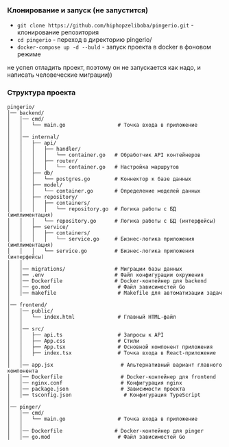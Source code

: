 ### Клонирование и запуск (не запустится)
- `git clone https://github.com/hiphopzeliboba/pingerio.git` - клонирование репозитория
- `cd pingerio` - переход в директорию pingerio/
- `docker-compose up -d --buld` - запуск проекта в docker в фоновом режиме

не успел отладить проект, поэтому он не запускается как надо, и написать человеческие миграции))

### Структура проекта
```
pingerio/
│── backend/
│   │── cmd/
│   │   └── main.go                 # Точка входа в приложение
│   │
│   │── internal/
│   │   ├── api/
│   │   │   ├── handler/
│   │   │   │   └── container.go   # Обработчик API контейнеров
│   │   │   ├── router/
│   │   │   │   └── container.go   # Настройка маршрутов
│   │   ├── db/
│   │   │   └── postgres.go        # Коннектор к базе данных
│   │   ├── model/
│   │   │   └── container.go       # Определение моделей данных
│   │   ├── repository/
│   │   │   ├── containers/
│   │   │   │   └── repository.go  # Логика работы с БД (имплиментация)
│   │   │   └── repository.go      # Логика работы с БД (интерфейсы)
│   │   ├── service/
│   │   │   ├── containers/
│   │   │   │   └── service.go     # Бизнес-логика приложения (имплиментация)
│   │   │   └── service.go         # Бизнес-логика приложения (интерфейсы)
│   │
│   │── migrations/                # Миграции базы данных
│   │── .env                       # Файл конфигурации окружения
│   │── Dockerfile                 # Docker-контейнер для backend
│   │── go.mod                      # Файл зависимостей Go
│   │── makefile                    # Makefile для автоматизации задач
│
│── frontend/
│   │── public/
│   │   └── index.html              # Главный HTML-файл
│   │
│   │── src/
│   │   ├── api.ts                  # Запросы к API
│   │   ├── App.css                 # Стили
│   │   ├── App.tsx                 # Основной компонент приложения
│   │   ├── index.tsx               # Точка входа в React-приложение
│   │
│   │── app.jsx                      # Альтернативный вариант главного компонента
│   │── Dockerfile                   # Docker-контейнер для frontend
│   │── nginx.conf                   # Конфигурация nginx
│   │── package.json                 # Зависимости проекта
│   │── tsconfig.json                 # Конфигурация TypeScript
│
│── pinger/
│   │── cmd/
│   │   └── main.go                 # Точка входа в приложение
│   │
│   │── Dockerfile                 # Docker-контейнер для pinger
│   │── go.mod                      # Файл зависимостей Go
```
